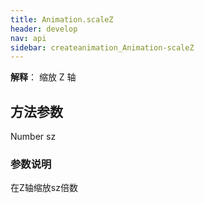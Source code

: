```yaml
---
title: Animation.scaleZ
header: develop
nav: api
sidebar: createanimation_Animation-scaleZ
---
```

 
  
 
**解释**： 缩放 Z 轴

## 方法参数 

Number sz 

### 参数说明 

 在Z轴缩放sz倍数

